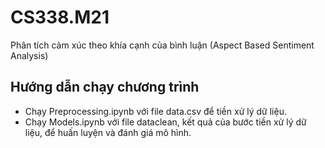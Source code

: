 # CS338.M21
Phân tích cảm xúc theo khía cạnh của bình luận (Aspect Based Sentiment Analysis)

## Hướng dẫn chạy chương trình
- Chạy Preprocessing.ipynb với file data.csv để tiền xử lý dữ liệu.
- Chạy Models.ipynb với file dataclean, kết quả của bước tiền xử lý dữ liệu, để huấn luyện và đánh giá mô hình.
